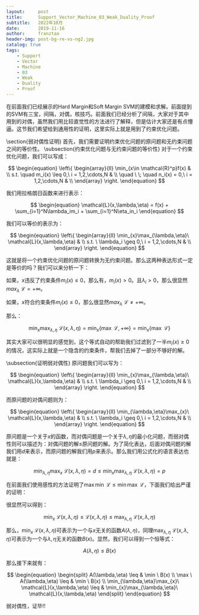 ```yaml
---
layout:     post
title:      Support_Vector_Machine_03_Weak_Duality_Proof
subtitle:   2022年10月
date:       2019-11-16
author:     franztao
header-img: post-bg-re-vs-ng2.jpg
catalog: true
tags:
    - Support
    - Vector
    - Machine
    - 03
    - Weak
    - Duality
    - Proof
---
```


在前面我们已经展示的Hard Margin和Soft Margin SVM的建模和求解。前面提到的SVM有三宝，间隔，对偶，核技巧。前面我们已经分析了间隔，大家对于其中用到的对偶，虽然我们用比较直觉性的方法进行了解释，但是估计大家还是有点懵逼。这节我们希望给到通用性的证明，这里实际上就是用到了约束优化问题。

\section{弱对偶性证明}
首先，我们需要证明约束优化问题的原问题和无约束问题之间的等价性。
\subsection{约束优化问题与无约束问题的等价性}
对于一个约束优化问题，我们可以写成：

$$
\begin{equation}
    \left\{
    \begin{array}{ll}
      \min_{x\in \mathcal{R}^p}f(x) & \\
      s.t. \quad m_i(x) \leq 0,\ i = 1,2,\cdots,N & \\
      \quad \ \; \quad n_i(x) = 0,\ i = 1,2,\cdots,N & \\
    \end{array}
    \right.
\end{equation}
$$

我们用拉格朗日函数来进行表示：

$$
\begin{equation}
    \mathcal{L}(x,\lambda,\eta) = f(x) + \sum_{i=1}^N\lambda_im_i + \sum_{i=1}^N\eta_in_i
\end{equation}
$$

我们可以等价的表示为：

$$
\begin{equation}
    \left\{
    \begin{array}{ll}
      \min_{x}\max_{\lambda,\eta}\  \mathcal{L}(x,\lambda,\eta) & \\
      s.t. \ \lambda_i \geq 0,\ i = 1,2,\cdots,N & \\
    \end{array}
    \right.
\end{equation}
$$

这就是将一个约束优化问题的原问题转换为无约束问题。那么这两种表达形式一定是等价的吗？我们可以来分析一下：

如果，$x$违反了约束条件$m_i(x) \leq 0$，那么有，$m_i(x) > 0$。且$\lambda_i>0$，那么很显然$max_{\lambda}\ \mathcal{L} = + \infty$。

如果，$x$符合约束条件$m_i(x) \leq 0$，那么很显然$max_{\lambda}\ \mathcal{L} \neq + \infty$。

那么：

$$
\begin{equation}
    \min_{x} \max_{\lambda,\eta} \ \mathcal{L}(x,\lambda,\eta) = \min_{x}\left\{ \max\ \mathcal{L}, +\infty \right\} = \min_{x}\left\{ \max\ \mathcal{L} \right\}
\end{equation}
$$

其实大家可以很明显的感觉到，这个等式自动的帮助我们过滤到了一半$m_i(x) \geq 0$的情况，这实际上就是一个隐含的约束条件，帮我们去掉了一部分不够好的解。

\subsection{证明弱对偶性}
原问题我们可以写为：

$$
\begin{equation}
    \left\{
    \begin{array}{ll}
      \min_{x}\max_{\lambda,\eta}\  \mathcal{L}(x,\lambda,\eta) & \\
      s.t. \ \lambda_i \geq 0,\ i = 1,2,\cdots,N & \\
    \end{array}
    \right.
\end{equation}
$$

而原问题的对偶问题则为：

$$
\begin{equation}
    \left\{
    \begin{array}{ll}
      \min_{\lambda,\eta}\max_{x}\  \mathcal{L}(x,\lambda,\eta) & \\
      s.t. \ \lambda_i \geq 0,\ i = 1,2,\cdots,N & \\
    \end{array}
    \right.
\end{equation}
$$

原问题是一个关于$x$的函数，而对偶问题是一个关于$\lambda,\eta$的最小化问题，而弱对偶性则可以描述为：对偶问题的解$\leq$原问题的解。为了简化表达，后面对偶问题的解我们用$d$来表示，而原问题的解我们用$p$来表示。那么我们用公式化的语言表达也就是：

$$
\begin{equation}
     \min_{\lambda,\eta}\max_{x}\  \mathcal{L}(x,\lambda,\eta) = d \leq  \min_{x}\max_{\lambda,\eta}\  \mathcal{L}(x,\lambda,\eta) = p
\end{equation}
$$

在前面我们使用感性的方法证明了$\max \min \ \mathcal{L} \leq \min \max \ \mathcal{L}$，下面我们给出严谨的证明：

很显然可以得到：

$$
\begin{equation}
    \min_{x}\ \mathcal{L}(x,\lambda,\eta) \leq \mathcal{L}(x,\lambda,\eta) \leq \max_{\lambda,\eta}\ \mathcal{L}(x,\lambda,\eta)
\end{equation}
$$

那么，$\min_{x}\ \mathcal{L}(x,\lambda,\eta)$可表示为一个与$x$无关的函数$A(\lambda,\eta)$，同理$\max_{\lambda,\eta}\ \mathcal{L}(x,\lambda,\eta)$可表示为一个与$\lambda,\eta$无关的函数$B(x)$。显然，我们可以得到一个恒等式：

$$
\begin{equation}
    A(\lambda,\eta) \leq B(x)
\end{equation}
$$

那么接下来就有：

$$
\begin{equation}
    \begin{split}
        A(\lambda,\eta) \leq & \min \ B(x) \\
        \max \ A(\lambda,\eta) \leq & \min \ B(x) \\
         \min_{\lambda,\eta}\max_{x}\  \mathcal{L}(x,\lambda,\eta) \leq & \min_{x}\max_{\lambda,\eta}\  \mathcal{L}(x,\lambda,\eta) 
    \end{split}
\end{equation}
$$

弱对偶性，证毕!!
